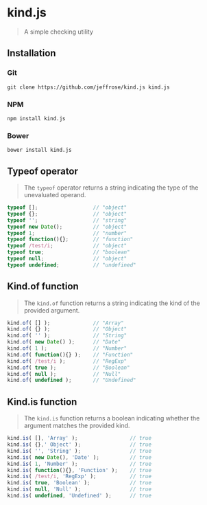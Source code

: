 # kind.js

> A simple checking utility

## Installation

### Git

`git clone https://github.com/jeffrose/kind.js kind.js`

### NPM

`npm install kind.js`

### Bower

`bower install kind.js`

## Typeof operator

> The `typeof` operator returns a string indicating the type of the unevaluated operand.

```javascript
typeof [];                  // "object"
typeof {};                  // "object"
typeof '';                  // "string"
typeof new Date();          // "object"
typeof 1;                   // "number"
typeof function(){};        // "function"
typeof /test/i;             // "object"
typeof true;                // "boolean"
typeof null;                // "object"
typeof undefined;           // "undefined"
```

## Kind.of function

> The `kind.of` function returns a string indicating the kind of the provided argument.

```javascript
kind.of( [] );              // "Array"
kind.of( {} );              // "Object"
kind.of( '' );              // "String"
kind.of( new Date() );      // "Date"
kind.of( 1 );               // "Number"
kind.of( function(){} );    // "Function"
kind.of( /test/i );         // "RegExp"
kind.of( true );            // "Boolean"
kind.of( null );            // "Null"
kind.of( undefined );       // "Undefined"
```

## Kind.is function

> The `kind.is` function returns a boolean indicating whether the argument matches the provided kind.

```javascript
kind.is( [], 'Array' );                 // true
kind.is( {},' Object' );                // true
kind.is( '', 'String' );                // true
kind.is( new Date(), 'Date' );          // true
kind.is( 1, 'Number' );                 // true
kind.is( function(){}, 'Function' );    // true
kind.is( /test/i, 'RegExp' );           // true
kind.is( true, 'Boolean' );             // true
kind.is( null, 'Null' );                // true
kind.is( undefined, 'Undefined' );      // true
```